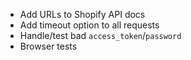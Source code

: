 * Add URLs to Shopify API docs
* Add timeout option to all requests
* Handle/test bad `access_token`/`password`
* Browser tests

